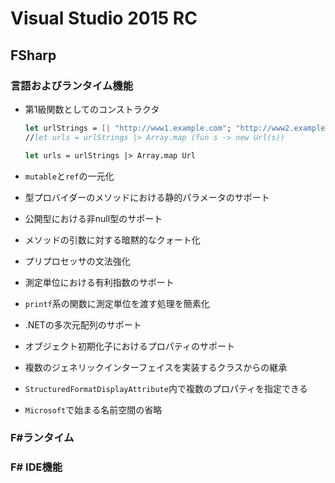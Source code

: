 # Visual Studio 2015 RC

## FSharp

### 言語およびランタイム機能

* 第1級関数としてのコンストラクタ

  ````fsharp
  let urlStrings = [| "http://www1.example.com"; "http://www2.example.com" |]
  //let urls = urlStrings |> Array.map (fun s -> new Url(s))

  let urls = urlStrings |> Array.map Url
  ````

* `mutable`と`ref`の一元化

* 型プロバイダーのメソッドにおける静的パラメータのサポート

* 公開型における非null型のサポート

* メソッドの引数に対する暗黙的なクォート化

* プリプロセッサの文法強化

* 測定単位における有利指数のサポート

* `printf`系の関数に測定単位を渡す処理を簡素化

* .NETの多次元配列のサポート

* オブジェクト初期化子におけるプロパティのサポート

* 複数のジェネリックインターフェイスを実装するクラスからの継承

* `StructuredFormatDisplayAttribute`内で複数のプロパティを指定できる

* `Microsoft`で始まる名前空間の省略

### F#ランタイム

### F# IDE機能

